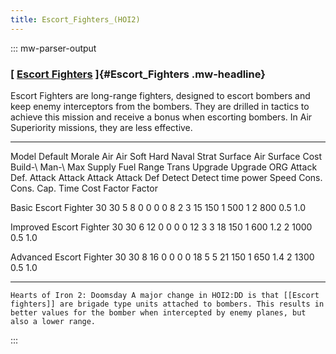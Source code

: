 ```yaml
---
title: Escort_Fighters_(HOI2)
---
```


::: mw-parser-output

### [ [Escort Fighters](/wiki/Escort_Fighters "Escort Fighters") ]{#Escort_Fighters .mw-headline}

Escort Fighters are long-range fighters, designed to escort bombers and
keep enemy interceptors from the bombers. They are drilled in tactics to
achieve this mission and receive a bonus when escorting bombers. In Air
Superiority missions, they are less effective.

---

Model Default Morale Air Air Soft Hard Naval Strat Surface Air Surface Cost Build-\ Man-\ Max Supply Fuel Range Trans Upgrade Upgrade
ORG Attack Def. Attack Attack Attack Attack Def Detect Detect time power Speed Cons. Cons. Cap. Time Cost
Factor Factor

Basic Escort Fighter 30 30 5 8 0 0 0 0 8 2 3 15 150 1 500 1 2 800 0.5 1.0

Improved Escort Fighter 30 30 6 12 0 0 0 0 12 3 3 18 150 1 600 1.2 2 1000 0.5 1.0

Advanced Escort Fighter 30 30 8 16 0 0 0 0 18 5 5 21 150 1 650 1.4 2 1300 0.5 1.0

---

    Hearts of Iron 2: Doomsday A major change in HOI2:DD is that [[Escort fighters]] are brigade type units attached to bombers. This results in better values for the bomber when intercepted by enemy planes, but also a lower range.

:::
